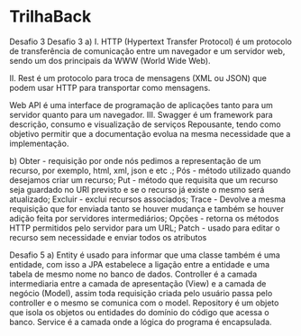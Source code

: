 # TrilhaBack
Desafio 3
Desafio 3 a) I. HTTP (Hypertext Transfer Protocol) é um protocolo de transferência de comunicação entre um navegador e um servidor web, sendo um dos principais da WWW (World Wide Web).

II. Rest é um protocolo para troca de mensagens (XML ou JSON) que podem usar HTTP para transportar como mensagens.

Web API é uma interface de programação de aplicações tanto para um servidor quanto para um navegador. III. Swagger é um framework para descrição, consumo e visualização de serviços Repousante, tendo como objetivo permitir que a documentação evolua na mesma necessidade que a implementação.

b) Obter - requisição por onde nós pedimos a representação de um recurso, por exemplo, html, xml, json e etc .; Pós - método utilizado quando desejamos criar um recurso; Put - método que requisita que um recurso seja guardado no URI previsto e se o recurso já existe o mesmo será atualizado; Excluir - exclui recursos associados; Trace - Devolve a mesma requisição que for enviada tanto se houver mudança e também se houver adição feita por servidores intermediários; Opções - retorna os métodos HTTP permitidos pelo servidor para um URL; Patch - usado para editar o recurso sem necessidade e enviar todos os atributos


Desafio 5 
a)	Entity é usado para informar que uma classe também é uma entidade, com isso a JPA estabelece a ligação entre a entidade e uma tabela de mesmo nome no banco de dados.
Controller é a camada intermediaria entre a camada de apresentação (View) e a camada de negócio (Model), assim toda requisição criada pelo usuário passa pelo controller e o mesmo se comunica com o model.
Repository é um objeto que isola os objetos ou entidades do domínio do código que acessa o banco.
Service é a camada onde a lógica do programa é encapsulada.

